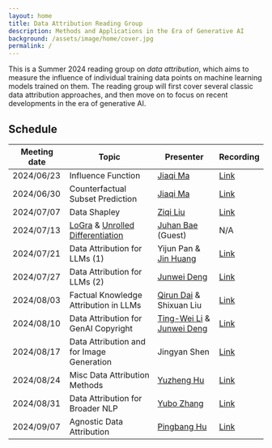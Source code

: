 ```yaml
---
layout: home
title: Data Attribution Reading Group
description: Methods and Applications in the Era of Generative AI
background: /assets/image/home/cover.jpg
permalink: /
---
```


This is a Summer 2024 reading group on *data attribution*, which aims to measure the influence of individual training data points on machine learning models trained on them. The reading group will first cover several classic data attribution approaches, and then move on to focus on recent developments in the era of generative AI.

<!-- Below are recordings of our two most recent presentations. For more, please visit the [Recording Page](./recording). -->

## Schedule

| Meeting date | Topic                                                                                                    | Presenter                                                                                    | Recording                    |
| ------------ | -------------------------------------------------------------------------------------------------------- | -------------------------------------------------------------------------------------------- | ---------------------------- |
| 2024/06/23   | Influence Function                                                                                       | [Jiaqi Ma](https://jiaqima.github.io/)                                                       | [Link](./recording/2024/1/)  |
| 2024/06/30   | Counterfactual Subset Prediction                                                                         | [Jiaqi Ma](https://jiaqima.github.io/)                                                       | [Link](./recording/2024/2/)  |
| 2024/07/07   | Data Shapley                                                                                             | [Ziqi Liu](https://www.cmu.edu/dietrich/statistics-datascience/people/phd/ziqi-liu.html)     | [Link](./recording/2024/3/)  |
| 2024/07/13   | [LoGra](https://arxiv.org/pdf/2405.13954) & [Unrolled Differentiation](https://arxiv.org/pdf/2405.12186) | [Juhan Bae](https://www.juhanbae.com/) (Guest)                                               | N/A                          |
| 2024/07/21   | Data Attribution for LLMs (1)                                                                            | Yijun Pan & [Jin Huang](https://jn-huang.github.io/)                                         | [Link](./recording/2024/5/)  |
| 2024/07/27   | Data Attribution for LLMs (2)                                                                            | [Junwei Deng](https://theaperdeng.github.io/)                                                | [Link](./recording/2024/6/)  |
| 2024/08/03   | Factual Knowledge Attribution in LLMs                                                                    | [Qirun Dai](https://github.com/qrdai/) & Shixuan Liu                                         | [Link](./recording/2024/7/)  |
| 2024/08/10   | Data Attribution for GenAI Copyright                                                                     | [Ting-Wei Li](https://tingwl0122.github.io/) & [Junwei Deng](https://theaperdeng.github.io/) | [Link](./recording/2024/8/)  |
| 2024/08/17   | Data Attribution and for Image Generation                                                                | Jingyan Shen                                                                                 | [Link](./recording/2024/9/)  |
| 2024/08/24   | Misc Data Attribution Methods                                                                            | [Yuzheng Hu](https://scholar.google.com/citations?user=cVVimVcAAAAJ&hl=en)                   | [Link](./recording/2024/10/) |
| 2024/08/31   | Data Attribution for Broader NLP                                                                         | [Yubo Zhang](https://yb-z.github.io/)                                                        | [Link](./recording/2024/11/) |
| 2024/09/07   | Agnostic Data Attribution                                                                                | [Pingbang Hu](https://pbb.wtf)                                                               | [Link](./recording/2024/12/) |
